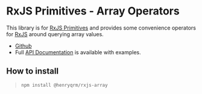 # RxJS Primitives - Array Operators

This library is for [RxJS Primitives](https://github.com/tanepiper/rxjs-primitives) and provides some convenience
operators for [RxJS](https://rxjs-dev.firebaseapp.com/) around querying array values.

- [Github](https://github.com/tanepiper/rxjs-primitives)
- Full [API Documentation](https://tanepiper.github.io/rxjs-primitives/) is available with examples.

## How to install

> `npm install @henryqrm/rxjs-array`
